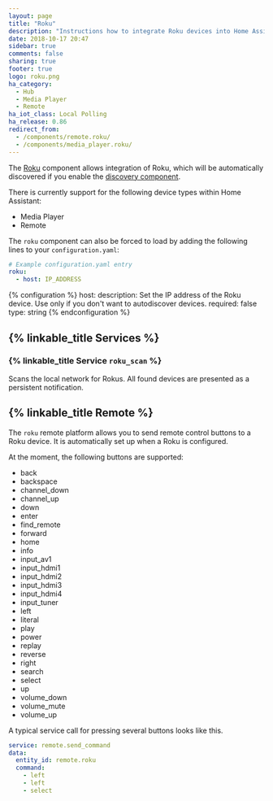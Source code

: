 ```yaml
---
layout: page
title: "Roku"
description: "Instructions how to integrate Roku devices into Home Assistant."
date: 2018-10-17 20:47
sidebar: true
comments: false
sharing: true
footer: true
logo: roku.png
ha_category:
  - Hub
  - Media Player
  - Remote
ha_iot_class: Local Polling
ha_release: 0.86
redirect_from:
  - /components/remote.roku/
  - /components/media_player.roku/
---
```


The [Roku](http://www.roku.com/) component allows integration of Roku, which will be automatically discovered if you enable the [discovery component](/components/discovery/).

There is currently support for the following device types within Home Assistant:

- Media Player
- Remote

The `roku` component can also be forced to load by adding the following lines to your `configuration.yaml`:

```yaml
# Example configuration.yaml entry
roku:
  - host: IP_ADDRESS
```

{% configuration %}
host:
  description: Set the IP address of the Roku device. Use only if you don't want to autodiscover devices.
  required: false
  type: string
{% endconfiguration %}

## {% linkable_title Services %}

### {% linkable_title Service `roku_scan` %}

Scans the local network for Rokus. All found devices are presented as a persistent notification.

## {% linkable_title Remote %}

The `roku` remote platform allows you to send remote control buttons to a Roku device. It is automatically set up when a Roku is configured.

At the moment, the following buttons are supported:

- back
- backspace
- channel_down
- channel_up
- down
- enter
- find_remote
- forward
- home
- info
- input_av1
- input_hdmi1
- input_hdmi2
- input_hdmi3
- input_hdmi4
- input_tuner
- left
- literal
- play
- power
- replay
- reverse
- right
- search
- select
- up
- volume_down
- volume_mute
- volume_up

A typical service call for pressing several buttons looks like this.

```yaml
service: remote.send_command
data:
  entity_id: remote.roku
  command:
    - left
    - left
    - select
```
